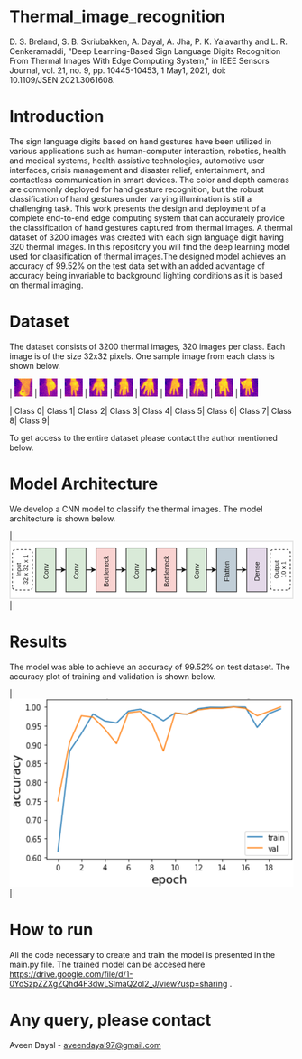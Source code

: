 # Thermal_image_recognition
D. S. Breland, S. B. Skriubakken, A. Dayal, A. Jha, P. K. Yalavarthy and L. R. Cenkeramaddi, "Deep Learning-Based Sign Language Digits Recognition From Thermal Images With Edge Computing System," in IEEE Sensors Journal, vol. 21, no. 9, pp. 10445-10453, 1 May1, 2021, doi: 10.1109/JSEN.2021.3061608.

# Introduction
The sign language digits based on hand gestures have been utilized in various applications such as human-computer interaction, robotics, health and medical systems, health assistive technologies, automotive user interfaces, crisis management and disaster relief, entertainment, and contactless communication in smart devices. The color and depth cameras are commonly deployed for hand gesture recognition, but the robust classification of hand gestures under varying illumination is still a challenging task. This work presents the design and deployment of a complete end-to-end edge computing system that can accurately provide the classification of hand gestures captured from thermal images. A thermal dataset of 3200 images was created with each sign language digit having 320 thermal images. In this repository you will find the deep learning model used for claasification of thermal images.The designed model achieves an accuracy of 99.52% on the test data set with an added advantage of accuracy being invariable to background lighting conditions as it is based on thermal imaging.

# Dataset
The dataset consists of 3200 thermal images, 320 images per class. Each image is of the size 32x32 pixels. One sample image from each class is shown below. 

| ![](https://github.com/aveen-d/thermal_image_recognition/blob/main/images/dataset/image_0.png) | ![](https://github.com/aveen-d/thermal_image_recognition/blob/main/images/dataset/image_1.png) 
| ![](https://github.com/aveen-d/thermal_image_recognition/blob/main/images/dataset/image_2.png) | ![](https://github.com/aveen-d/thermal_image_recognition/blob/main/images/dataset/image_3.png) 
| ![](https://github.com/aveen-d/thermal_image_recognition/blob/main/images/dataset/image_4.png) | ![](https://github.com/aveen-d/thermal_image_recognition/blob/main/images/dataset/image_5.png) 
| ![](https://github.com/aveen-d/thermal_image_recognition/blob/main/images/dataset/image_6.png) | ![](https://github.com/aveen-d/thermal_image_recognition/blob/main/images/dataset/image_7.png) 
| ![](https://github.com/aveen-d/thermal_image_recognition/blob/main/images/dataset/image_8.png) | ![](https://github.com/aveen-d/thermal_image_recognition/blob/main/images/dataset/image_9.png)

| Class 0| Class 1| Class 2| Class 3| Class 4| Class 5| Class 6| Class 7| Class 8| Class 9|

To get access to the entire dataset please contact the author mentioned below.

# Model Architecture
We develop a CNN model to classify the thermal images. The model architecture is shown below.

| ![alt-text](https://github.com/aveen-d/thermal_image_recognition/blob/main/images/model/model_arch.png) |
# Results
The model was able to achieve an accuracy of 99.52% on test dataset. The accuracy plot of training and validation is shown below.

| ![](https://github.com/aveen-d/thermal_image_recognition/blob/main/images/accuracy/acc_plot.png) |

# How to run
All the code necessary to create and train the model is presented in the main.py file. The trained model can be accesed here https://drive.google.com/file/d/1-0YoSzpZZXgZQhd4F3dwLSlmaQ2ol2_J/view?usp=sharing . 

# Any query, please contact
Aveen Dayal - aveendayal97@gmail.com

